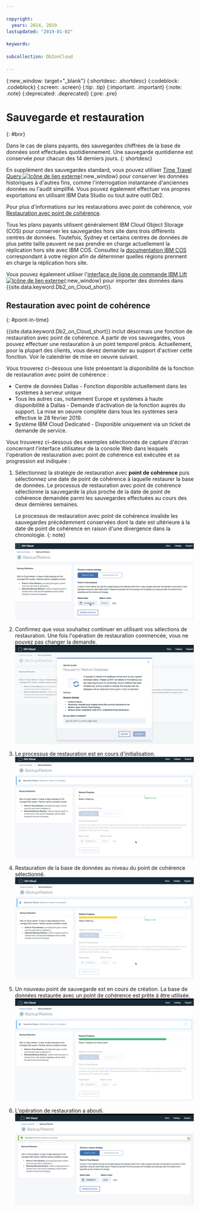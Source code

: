 ```yaml
---

copyright:
  years: 2014, 2019
lastupdated: "2019-01-02"

keywords: 

subcollection: Db2onCloud

---
```


<!-- Attribute definitions --> 
{:new_window: target="_blank"}
{:shortdesc: .shortdesc}
{:codeblock: .codeblock}
{:screen: .screen}
{:tip: .tip}
{:important: .important}
{:note: .note}
{:deprecated: .deprecated}
{:pre: .pre}

# Sauvegarde et restauration
{: #bnr}

Dans le cas de plans payants, des sauvegardes chiffrées de la base de données sont effectuées quotidiennement. Une sauvegarde quotidienne est conservée pour chacun des 14 derniers jours.
{: shortdesc}

En supplément des sauvegardes standard, vous pouvez utiliser [Time Travel Query ![Icône de lien externe](../../icons/launch-glyph.svg "Icône de lien externe")](https://developer.ibm.com/answers/questions/426878/how-do-i-use-time-travel-query-in-db2-or-db2-on-cl.html){:new_window} pour conserver les données historiques à d'autres fins, comme l'interrogation instantanée d'anciennes données ou l'audit simplifié. Vous pouvez également effectuer vos propres exportations en utilisant IBM Data Studio ou tout autre outil Db2.
 
Pour plus d'informations sur les restaurations avec point de cohérence, voir [Restauration avec point de cohérence](#point-in-time).

Tous les plans payants utilisent généralement IBM Cloud Object Storage (COS) pour conserver les sauvegardes hors site dans trois différents centres de données. Toutefois, Sydney et certains centres de données de plus petite taille peuvent ne pas prendre en charge actuellement la réplication hors site avec IBM COS. Consultez la [documentation IBM COS](/docs/services/cloud-object-storage/basics?topic=cloud-object-storage-endpoints#endpoints) correspondant à votre région afin de déterminer quelles régions prennent en charge la réplication hors site.

Vous pouvez également utiliser l'[interface de ligne de commande IBM Lift ![Icône de lien externe](../../icons/launch-glyph.svg "Icône de lien externe")](https://www.lift-cli.cloud.ibm.com/){:new_window} pour importer des données dans {{site.data.keyword.Db2_on_Cloud_short}}.

## Restauration avec point de cohérence
{: #point-in-time}

{{site.data.keyword.Db2_on_Cloud_short}} inclut désormais une fonction de restauration avec point de cohérence. A partir de vos sauvegardes, vous pouvez effectuer une restauration à un point temporel précis. Actuellement, pour la plupart des clients, vous devez demander au support d'activer cette fonction. Voir le calendrier de mise en oeuvre suivant.

Vous trouverez ci-dessous une liste présentant la disponibilité de la fonction de restauration avec point de cohérence :
- Centre de données Dallas - Fonction disponible actuellement dans les systèmes à serveur unique
- Tous les autres cas, notamment Europe et systèmes à haute disponibilité à Dallas - Demande d'activation de la fonction auprès du support. La mise en oeuvre complète dans tous les systèmes sera effective le 28 février 2019.
- Système IBM Cloud Dedicated - Disponible uniquement via un ticket de demande de service.

Vous trouverez ci-dessous des exemples sélectionnés de capture d'écran concernant l'interface utilisateur de la console Web dans lesquels l'opération de restauration avec point de cohérence est exécutée et sa progression est indiquée :

1. Sélectionnez la stratégie de restauration avec **point de cohérence** puis sélectionnez une date de point de cohérence à laquelle restaurer la base de données. Le processus de restauration avec point de cohérence sélectionne la sauvegarde la plus proche de la date de point de cohérence demandée parmi les sauvegardes effectuées au cours des deux dernières semaines. 

   Le processus de restauration avec point de cohérence invalide les sauvegardes précédemment conservées dont la date est ultérieure à la date de point de cohérence en raison d'une divergence dans la chronologie.
   {: note}

   ![Vue de la sélection mise en évidence de la stratégie de restauration avec point de cohérence](images/pit_restore_1.png)

2. Confirmez que vous souhaitez continuer en utilisant vos sélections de restauration. Une fois l'opération de restauration commencée, vous ne pouvez pas changer la demande.  
![Vue de la boîte de dialogue de confirmation de restauration avec point de cohérence](images/pit_restore_2.png)

3. Le processus de restauration est en cours d'initialisation.
![Vue de l'initialisation de la restauration avec point de cohérence](images/pit_restore_3.png)

4. Restauration de la base de données au niveau du point de cohérence sélectionné.
![Vue de la progression de la restauration avec point de cohérence](images/pit_restore_4.png)

5. Un nouveau point de sauvegarde est en cours de création. La base de données restaurée avec un point de cohérence est prête à être utilisée.
![Vue de la création du nouveau point de sauvegarde](images/pit_restore_5.png)

6. L'opération de restauration a abouti.
![Vue de l'opération de restauration terminée](images/pit_restore_6.png)

